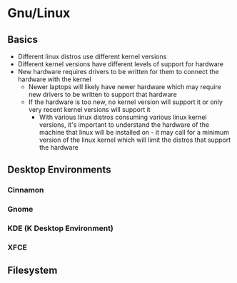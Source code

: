 # Gnu/Linux

## Basics

- Different linux distros use different kernel versions
- Different kernel versions have different levels of support for hardware
- New hardware requires drivers to be written for them to connect the hardware with the kernel
    - Newer laptops will likely have newer hardware which may require new drivers to be written to support that hardware
    - If the hardware is too new, no kernel version will support it or only very recent kernel versions will support it
        - With various linux distros consuming various linux kernel versions, it's important to understand the hardware of the machine that linux will be installed on - it may call for a minimum version of the linux kernel which will limit the distros that support the hardware

## Desktop Environments

### Cinnamon

### Gnome

### KDE (K Desktop Environment)

### XFCE

## Filesystem
